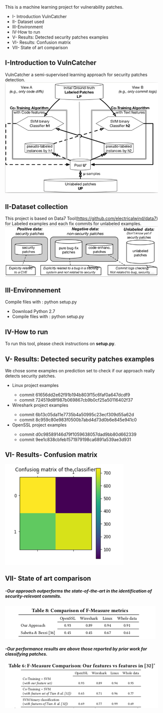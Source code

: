 
This is a machine learning project for vulnerability patches.


* I- Introduction VulnCatcher
* II- Dataset used
* III-Environment
* IV-How to run
* V- Results: Detected security patches examples
* VI- Results: Confusion matrix
* VII- State of art comparison

## I-Introduction to VulnCatcher
VulnCatcher a semi-supervised learning approach for security patches detection.
![picture](img/cotrainig.png)

## II-Dataset collection
This project is based on Data7 Tool(https://github.com/electricalwind/data7) for Labeled examples and each fix commits for unlabeled examples.
![picture](img/dataset.png)


## III-Environnement

Compile files with : python setup.py

<ul> <li> Download Python 2.7</li> <li> Compile files with : python setup.py </li> </ul> 

## IV-How to run
To run this tool, please check instructions on **setup.py**.

## V- Results: Detected security patches examples
We chose some examples on prediction set to check if our approach really detects security patches.
<ul> 
  <li> Linux project examples</li>
  <ul> 
     <li> commit 61656dd2e62f91b194b803f15c6faf0a647dcdf9</li>
     <li> commit 724519d8f987b069867cb9b0cf25a50116402f37</li> 
  </ul> 
  <li> Wireshark project examples</li> 
   <ul> 
     <li>commit 6b13c05da11e7735b4a50995c23ecf309d55a62d</li>
     <li>commit 8c959c80e983f0500b7abd4d73d0b6e845e941c0 </li> 
  </ul> 
   <li> OpenSSL project examples</li> 
   <ul> 
     <li> commit d0c98589146d79f1059638057dad9bb80d662339</li>
     <li> commit 9ee1c838cbfeb1571979198ca6891a539ae3d931</li> 
  </ul> 
</ul> 

## VI- Results- Confusion matrix
![picture](results/confusion.png)

## VII- State of art comparison
##### -Our approach outperforms the state-of-the-art in the identification of security-relevant commits. 
 ![picture](img/state_of_art.png)
 
##### -Our performance results are above those reported by prior work for classifying patches.
![picture](img/table3.png)
